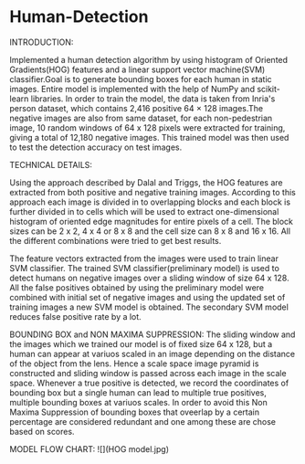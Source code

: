 # Human-Detection

INTRODUCTION:

Implemented a human detection algorithm by using histogram of Oriented Gradients(HOG) features and a linear support vector machine(SVM) classifier.Goal is to generate bounding boxes for each human in static images. Entire model is implemented with the help of NumPy and scikit-learn libraries. In order to train the model, the data is taken from Inria's person dataset, which contains 2,416 positive 64 × 128 images.The negative images are also from same dataset, for each non-pedestrian image, 10 random windows of 64 x 128 pixels were extracted for training, giving a total of 12,180  negative images. This trained model was then used to test the detection accuracy on test images.

TECHNICAL DETAILS:

Using the approach described by Dalal and Triggs, the HOG features are extracted from both positive and negative training images. According to this approach each image is divided in to overlapping blocks and each block is further divided in to cells which will be used to extract one-dimensional histogram of oriented edge magnitudes for entire pixels of a cell. The block sizes can be 2 x 2, 4 x 4 or 8 x 8 and the cell size can 8 x 8 and 16  x 16. All the different combinations were tried to get best results.

The feature vectors extracted from the images were used to train linear SVM classifier. The trained SVM classifier(preliminary model) is used to detect humans on negative images over a sliding window of size 64  x 128. All the false positives obtained by using the preliminary model were combined with initial set of negative images and using the updated set of training images a new SVM model is obtained. The secondary SVM model reduces false positive rate by a lot. 

BOUNDING BOX and NON MAXIMA SUPPRESSION:
The sliding window and the images which we trained our model is of fixed size 64 x 128, but a human can appear at variuos scaled in an image depending on the distance of the object from the lens. Hence a scale space image pyramid is constructed and sliding window is passed across each image in the scale space. Whenever a true positive is detected, we record the coordinates of bounding box but a single human can lead to multiple true positives, multiple bounding boxes at variuos scales. In order to avoid this Non Maxima Suppression of bounding boxes that oveerlap by a certain percentage are considered redundant and one among these are chose based on scores.

MODEL FLOW CHART:
![](HOG model.jpg)
